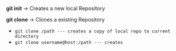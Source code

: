 **git init** -> Creates a new local Repository

**git clone** -> Clones a existing Repository
- `git clone /path --- creates a copy of local repo to current directory`
- `git clone username@host:/path --- creates`
